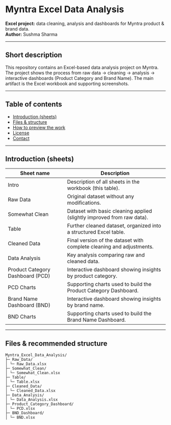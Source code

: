 # Myntra Excel Data Analysis

**Excel project:** data cleaning, analysis and dashboards for Myntra product & brand data.  
**Author:** Sushma Sharma

---

## Short description
This repository contains an Excel-based data analysis project on Myntra. The project shows the process from raw data → cleaning → analysis → interactive dashboards (Product Category and Brand Name). The main artifact is the Excel workbook and supporting screenshots.

---

## Table of contents
- [Introduction (sheets)](#introduction-sheets)
- [Files & structure](#files--structure)
- [How to preview the work](#how-to-preview-the-work)
- [License](#license)
- [Contact](#contact)

---

## Introduction (sheets)
| Sheet name | Description |
|---|---|
| Intro | Description of all sheets in the workbook (this table). |
| Raw Data | Original dataset without any modifications. |
| Somewhat Clean | Dataset with basic cleaning applied (slightly improved from raw data). |
| Table | Further cleaned dataset, organized into a structured Excel table. |
| Cleaned Data | Final version of the dataset with complete cleaning and adjustments. |
| Data Analysis | Key analysis comparing raw and cleaned data. |
| Product Category Dashboard (PCD) | Interactive dashboard showing insights by product category. |
| PCD Charts | Supporting charts used to build the Product Category Dashboard. |
| Brand Name Dashboard (BND) | Interactive dashboard showing insights by brand name. |
| BND Charts | Supporting charts used to build the Brand Name Dashboard. |

---

## Files & recommended structure
```text
Myntra_Excel_Data_Analysis/
├─ Raw_Data/
│ └─ Raw_Data.xlsx
├─ Somewhat_Clean/
│ └─ Somewhat_Clean.xlsx
├─ Table/
│ └─ Table.xlsx
├─ Cleaned_Data/
│ └─ Cleaned_Data.xlsx
├─ Data_Analysis/
│ └─ Data_Analysis.xlsx
├─ Product_Category_Dashboard/
│ └─ PCD.xlsx
├─ BND_Dashboard/
│ └─ BND.xlsx
```

